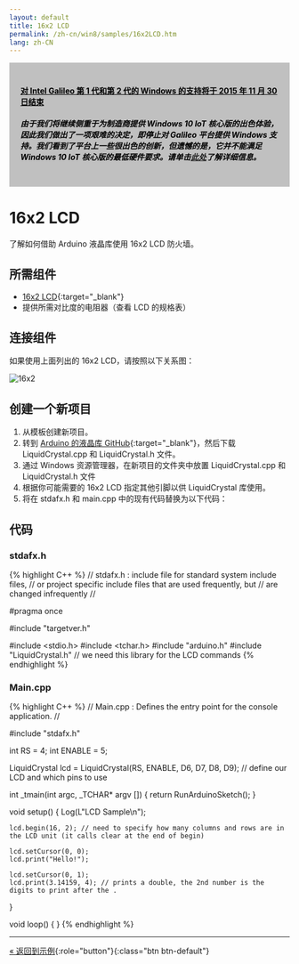 ```yaml
---
layout: default
title: 16x2 LCD
permalink: /zh-cn/win8/samples/16x2LCD.htm
lang: zh-CN
---
```


<div style="background-color:Silver; color:black; padding:20px;">
	<h4><u>对 Intel Galileo 第 1 代和第 2 代的 Windows 的支持将于 2015 年 11 月 30 日结束</u></h4>
		<p><h5>由于我们将继续侧重于为制造商提供 Windows 10 IoT 核心版的出色体验，因此我们做出了一项艰难的决定，即停止对 Galileo 平台提供 Windows 支持。我们看到了平台上一些很出色的创新，但遗憾的是，它并不能满足 Windows 10 IoT 核心版的最低硬件要求。请单击<a href="http://go.microsoft.com/fwlink/?LinkId=690091" target="_blank">此处</a>了解详细信息。</h5></p>
</div>

# 16x2 LCD
了解如何借助 Arduino 液晶库使用 16x2 LCD 防火墙。

## 所需组件
* [16x2 LCD](https://www.sparkfun.com/products/255){:target="_blank"}
* 提供所需对比度的电阻器（查看 LCD 的规格表）

## 连接组件
如果使用上面列出的 16x2 LCD，请按照以下关系图：

![16x2]({{site.baseurl}}/Resources/images/16x2LCDDiagram.png)

## 创建一个新项目

1. 从模板创建新项目。
1. 转到 [Arduino 的液晶库 GitHub](https://github.com/arduino/Arduino/tree/master/libraries/LiquidCrystal){:target="_blank"}，然后下载 LiquidCrystal.cpp 和 LiquidCrystal.h 文件。
1. 通过 Windows 资源管理器，在新项目的文件夹中放置 LiquidCrystal.cpp 和 LiquidCrystal.h 文件
1. 根据你可能需要的 16x2 LCD 指定其他引脚以供 LiquidCrystal 库使用。
1. 将在 stdafx.h 和 main.cpp 中的现有代码替换为以下代码：

## 代码

### stdafx.h

{% highlight C++ %}
// stdafx.h : include file for standard system include files,
// or project specific include files that are used frequently, but
// are changed infrequently
//

#pragma once

#include "targetver.h"

#include <stdio.h>
#include <tchar.h>
#include "arduino.h"
#include "LiquidCrystal.h" // we need this library for the LCD commands
{% endhighlight %}

### Main.cpp

{% highlight C++ %}
// Main.cpp : Defines the entry point for the console application.
//

#include "stdafx.h"

int RS = 4;
int ENABLE = 5;

LiquidCrystal lcd = LiquidCrystal(RS, ENABLE, D6, D7, D8, D9); // define our LCD and which pins to use

int _tmain(int argc, _TCHAR* argv [])
{
    return RunArduinoSketch();
}

void setup()
{
    Log(L"LCD Sample\n");

    lcd.begin(16, 2); // need to specify how many columns and rows are in the LCD unit (it calls clear at the end of begin)

    lcd.setCursor(0, 0);
    lcd.print("Hello!");

    lcd.setCursor(0, 1);
    lcd.print(3.14159, 4); // prints a double, the 2nd number is the digits to print after the .
}

void loop()
{
}
{% endhighlight %}

---
[&laquo; 返回到示例](SampleApps.htm){:role="button"}{:class="btn btn-default"}
